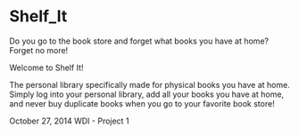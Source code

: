 Shelf_It
========
Do you go to the book store and forget what books you have at home? Forget no more! 

Welcome to Shelf It!

The personal library specifically made for physical books you have at home. Simply log into your personal library, add all your books you have at home, and never buy duplicate books when you go to your favorite book store!


October 27, 2014
WDI - Project 1

